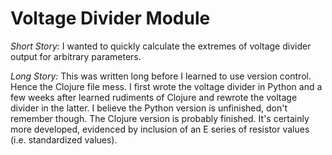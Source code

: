 # Voltage Divider Module

*Short Story:*
  I wanted to quickly calculate the extremes of voltage divider output for arbitrary parameters.

*Long Story:*
  This was written long before I learned to use version control. Hence the Clojure file mess. I first wrote the voltage divider in Python and a few weeks after learned rudiments of Clojure and rewrote the voltage divider in the latter. I believe the Python version is unfinished, don't remember though. The Clojure version is probably finished. It's certainly more developed, evidenced by inclusion of an E series of resistor values (i.e. standardized values).
